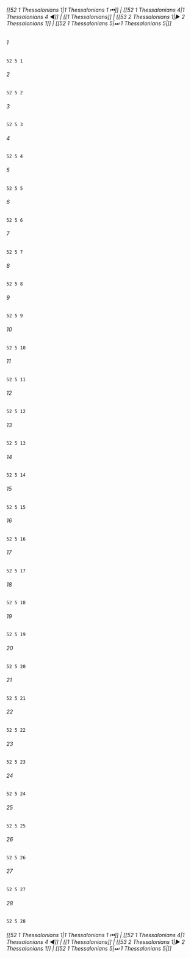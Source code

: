
###### [[52 1 Thessalonians 1|1 Thessalonians 1 ⏮]] | [[52 1 Thessalonians 4|1 Thessalonians 4 ◀]] | [[1 Thessalonians]] | [[53 2 Thessalonians 1|▶ 2 Thessalonians 1]] | [[52 1 Thessalonians 5|⏭ 1 Thessalonians 5|]]

###### 1
``` verse
52 5 1 
```
###### 2
``` verse
52 5 2 
```
###### 3
``` verse
52 5 3 
```
###### 4
``` verse
52 5 4 
```
###### 5
``` verse
52 5 5 
```
###### 6
``` verse
52 5 6 
```
###### 7
``` verse
52 5 7 
```
###### 8
``` verse
52 5 8 
```
###### 9
``` verse
52 5 9 
```
###### 10
``` verse
52 5 10 
```
###### 11
``` verse
52 5 11 
```
###### 12
``` verse
52 5 12 
```
###### 13
``` verse
52 5 13 
```
###### 14
``` verse
52 5 14 
```
###### 15
``` verse
52 5 15 
```
###### 16
``` verse
52 5 16 
```
###### 17
``` verse
52 5 17 
```
###### 18
``` verse
52 5 18 
```
###### 19
``` verse
52 5 19 
```
###### 20
``` verse
52 5 20 
```
###### 21
``` verse
52 5 21 
```
###### 22
``` verse
52 5 22 
```
###### 23
``` verse
52 5 23 
```
###### 24
``` verse
52 5 24 
```
###### 25
``` verse
52 5 25 
```
###### 26
``` verse
52 5 26 
```
###### 27
``` verse
52 5 27 
```
###### 28
``` verse
52 5 28 
```

###### [[52 1 Thessalonians 1|1 Thessalonians 1 ⏮]] | [[52 1 Thessalonians 4|1 Thessalonians 4 ◀]] | [[1 Thessalonians]] | [[53 2 Thessalonians 1|▶ 2 Thessalonians 1]] | [[52 1 Thessalonians 5|⏭ 1 Thessalonians 5|]]

